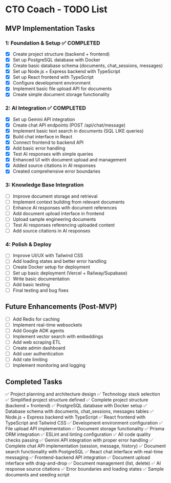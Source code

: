 # CTO Coach - TODO List

## MVP Implementation Tasks

### 1: Foundation & Setup ✅ COMPLETED
- [x] Create project structure (backend + frontend)
- [x] Set up PostgreSQL database with Docker
- [x] Create basic database schema (documents, chat_sessions, messages)
- [x] Set up Node.js + Express backend with TypeScript
- [x] Set up React frontend with TypeScript
- [x] Configure development environment
- [x] Implement basic file upload API for documents
- [x] Create simple document storage functionality

### 2: AI Integration ✅ COMPLETED
- [x] Set up Gemini API integration
- [x] Create chat API endpoints (POST /api/chat/message)
- [x] Implement basic text search in documents (SQL LIKE queries)
- [x] Build chat interface in React
- [x] Connect frontend to backend API
- [x] Add basic error handling
- [x] Test AI responses with simple queries
- [x] Enhanced UI with document upload and management
- [x] Added source citations in AI responses
- [x] Created comprehensive error boundaries

### 3: Knowledge Base Integration
- [ ] Improve document storage and retrieval
- [ ] Implement context building from relevant documents
- [ ] Enhance AI responses with document references
- [ ] Add document upload interface in frontend
- [ ] Upload sample engineering documents
- [ ] Test AI responses referencing uploaded content
- [ ] Add source citations in AI responses

### 4: Polish & Deploy
- [ ] Improve UI/UX with Tailwind CSS
- [ ] Add loading states and better error handling
- [ ] Create Docker setup for deployment
- [ ] Set up basic deployment (Vercel + Railway/Supabase)
- [ ] Write basic documentation
- [ ] Add basic testing
- [ ] Final testing and bug fixes

## Future Enhancements (Post-MVP)
- [ ] Add Redis for caching
- [ ] Implement real-time websockets
- [ ] Add Google ADK agents
- [ ] Implement vector search with embeddings
- [ ] Add web scraping ETL
- [ ] Create admin dashboard
- [ ] Add user authentication
- [ ] Add rate limiting
- [ ] Implement monitoring and logging

## Completed Tasks
✅ Project planning and architecture design
✅ Technology stack selection  
✅ Simplified project structure defined
✅ Complete project structure (backend + frontend)
✅ PostgreSQL database with Docker setup
✅ Database schema with documents, chat_sessions, messages tables
✅ Node.js + Express backend with TypeScript
✅ React frontend with TypeScript and Tailwind CSS
✅ Development environment configuration
✅ File upload API implementation
✅ Document storage functionality
✅ Prisma ORM integration
✅ ESLint and linting configuration
✅ All code quality checks passing
✅ Gemini API integration with proper error handling
✅ Complete chat API implementation (session, message, history)
✅ Document search functionality with PostgreSQL
✅ React chat interface with real-time messaging
✅ Frontend-backend API integration
✅ Document upload interface with drag-and-drop
✅ Document management (list, delete)
✅ AI response source citations
✅ Error boundaries and loading states
✅ Sample documents and seeding script

